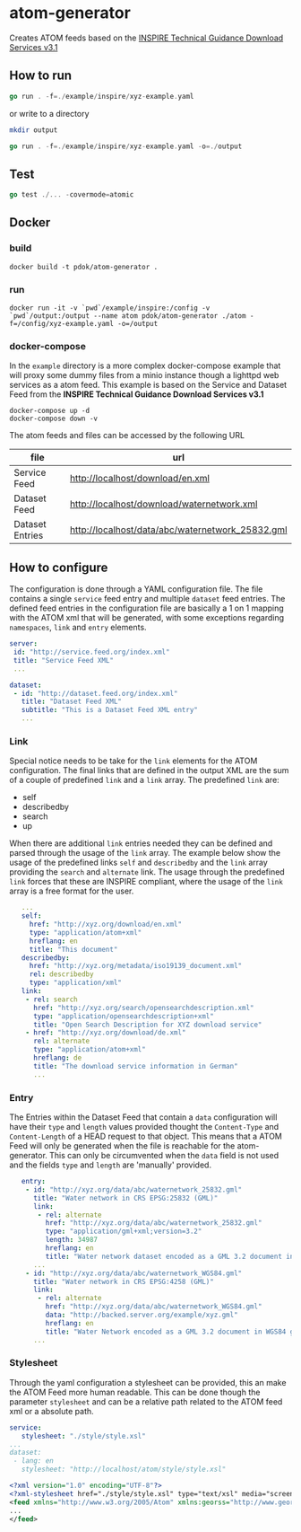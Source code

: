 # atom-generator

Creates ATOM feeds based on the [INSPIRE Technical Guidance Download Services v3.1](https://inspire.ec.europa.eu/documents/Network_Services/Technical_Guidance_Download_Services_v3.1.pdf)

## How to run

```go
go run . -f=./example/inspire/xyz-example.yaml
```

or write to a directory

```bash
mkdir output
```

```go
go run . -f=./example/inspire/xyz-example.yaml -o=./output
```

## Test

```go
go test ./... -covermode=atomic
```

## Docker

### build

```docker
docker build -t pdok/atom-generator .
```

### run

```docker
docker run -it -v `pwd`/example/inspire:/config -v `pwd`/output:/output --name atom pdok/atom-generator ./atom -f=/config/xyz-example.yaml -o=/output
```

### docker-compose

In the ```example``` directory is a more complex docker-compose example that will proxy some dummy files from a minio instance though a lighttpd web services as a atom feed. This example is based on the Service and Dataset Feed from the **INSPIRE Technical Guidance Download Services v3.1**

```docker-compose
docker-compose up -d
docker-compose down -v
```

The atom feeds and files can be accessed by the following URL

| file | url |
|---|---|
| Service Feed | <http://localhost/download/en.xml>|
| Dataset Feed | <http://localhost/download/waternetwork.xml> |
| Dataset Entries | <http://localhost/data/abc/waternetwork_25832.gml> |

## How to configure

The configuration is done through a YAML configuration file. The file contains a single ```service``` feed entry and multiple ```dataset``` feed entries. The defined feed entries in the configuration file are basically a 1 on 1 mapping with the ATOM xml that will be generated, with some exceptions regarding ```namespaces```, ```link``` and ```entry``` elements.

```yaml
server:
 id: "http://service.feed.org/index.xml"
 title: "Service Feed XML"
 ...

dataset:
 - id: "http://dataset.feed.org/index.xml"
   title: "Dataset Feed XML"
   subtitle: "This is a Dataset Feed XML entry"
   ...
```

### Link

Special notice needs to be take for the ```link``` elements for the ATOM configuration. The final links that are defined in the output XML are the sum of a couple of predefined ```link``` and a ```link``` array. The predefined ```link``` are:

* self
* describedby
* search
* up
  
When there are additional ```link``` entries needed they can be defined and parsed through the usage of the ```link``` array. The example below show the usage of the predefined links ```self``` and ```describedby``` and the ```link``` array providing the ```search``` and ```alternate``` link. The usage through the predefined ```link``` forces that these are INSPIRE compliant, where the usage of the ```link``` array is a free format for the user.

```yaml
   ...
   self:
     href: "http://xyz.org/download/en.xml"
     type: "application/atom+xml"
     hreflang: en
     title: "This document"
   describedby:
     href: "http://xyz.org/metadata/iso19139_document.xml"
     rel: describedby
     type: "application/xml"
   link:
    - rel: search
      href: "http://xyz.org/search/opensearchdescription.xml"
      type: "application/opensearchdescription+xml"
      title: "Open Search Description for XYZ download service"
    - href: "http://xyz.org/download/de.xml"
      rel: alternate
      type: "application/atom+xml"
      hreflang: de
      title: "The download service information in German"
      ...
```

### Entry

The Entries within the Dataset Feed that contain a ```data``` configuration will have their ```type``` and ```length``` values provided thought the ```Content-Type``` and ```Content-Length``` of a HEAD request to that object. This means that a ATOM Feed will only be generated when the file is reachable for the atom-generator. This can only be circumvented when the ```data``` field is not used and the fields ```type``` and ```length``` are 'manually' provided.

```yaml
   entry:
    - id: "http://xyz.org/data/abc/waternetwork_25832.gml"
      title: "Water network in CRS EPSG:25832 (GML)"
      link:
       - rel: alternate
         href: "http://xyz.org/data/abc/waternetwork_25832.gml"
         type: "application/gml+xml;version=3.2"
         length: 34987
         hreflang: en
         title: "Water network dataset encoded as a GML 3.2 document in ETRS89 UTM zone 32N (http://www.opengis.net/def/crs/EPSG/0/25832)"
      ...
    - id: "http://xyz.org/data/abc/waternetwork_WGS84.gml"
      title: "Water network in CRS EPSG:4258 (GML)"
      link:
       - rel: alternate
         href: "http://xyz.org/data/abc/waternetwork_WGS84.gml"
         data: "http://backed.server.org/example/xyz.gml"
         hreflang: en
         title: "Water Network encoded as a GML 3.2 document in WGS84 geographic coordinates (http://www.opengis.net/def/crs/OGC/1.3/CRS84)"
      ...
```

### Stylesheet

Through the yaml configuration a stylesheet can be provided, this an make the ATOM Feed more human readable. This can be done though the parameter ```stylesheet``` and can be a relative path related to the ATOM feed xml or a absolute path.

```yaml
service:
   stylesheet: "./style/style.xsl"
...
dataset:
 - lang: en
   stylesheet: "http://localhost/atom/style/style.xsl"
```

```xml
<?xml version="1.0" encoding="UTF-8"?>
<?xml-stylesheet href="./style/style.xsl" type="text/xsl" media="screen"?>
<feed xmlns="http://www.w3.org/2005/Atom" xmlns:georss="http://www.georss.org/georss" xmlns:inspire_dls="http://inspire.ec.europa.eu/schemas/inspire_dls/1.0" xml:lang="nl">
...
</feed>
```
